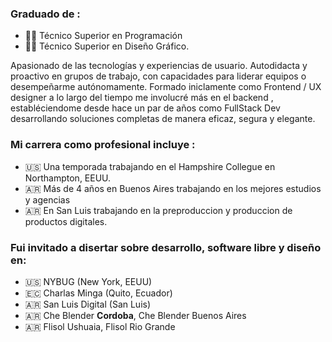 ### Graduado de :
 - 👨‍💻 Técnico Superior en Programación
 - 👨‍🎨 Técnico Superior en Diseño Gráfico.

Apasionado de las tecnologías y experiencias de usuario. Autodidacta y proactivo en grupos de trabajo, con capacidades para liderar equipos o desempeñarme autónomamente. Formado iniclamente como Frontend / UX designer a lo largo del tiempo me involucré más en el backend , establéciendome desde hace un par de años como FullStack Dev desarrollando soluciones completas de manera eficaz, segura y elegante.

### Mi carrera como profesional incluye :
 - 🇺🇸 Una temporada trabajando en el Hampshire Collegue en Northampton, EEUU.
 - 🇦🇷 Más de 4 años en Buenos Aires trabajando en los mejores estudios y agencias
 - 🇦🇷 En San Luis trabajando en la preproduccion y produccion de productos digitales.

### Fui invitado a disertar sobre desarrollo, software libre y diseño en:
 - 🇺🇸 NYBUG (New York, EEUU)
 - 🇪🇨 Charlas Minga (Quito, Ecuador)
 - 🇦🇷 San Luis Digital (San Luis)
 - 🇦🇷 Che Blender **Cordoba**, Che Blender Buenos Aires
 - 🇦🇷 Flisol Ushuaia, Flisol Rio Grande 